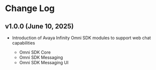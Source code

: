 # Change Log

## v1.0.0 (June 10, 2025)

- Introduction of Avaya Infinity Omni SDK modules to support web chat capabilities

  - Omni SDK Core
  - Omni SDK Messaging
  - Omni SDK Messaging UI
